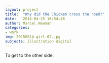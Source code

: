 ```yaml
---
layout: project
title:  "Why did the Chicken cross the road?"
date:   2014-04-25 16:54:46
author: Marcel Newman
categories:
- work
img: 20150814-girl-02.jpg
subjects: illustration digital
---
```

To get to the other side.